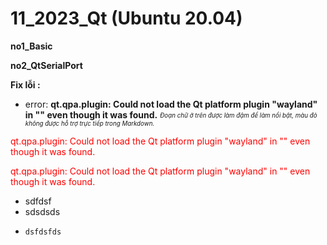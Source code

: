 # 11_2023_Qt (Ubuntu 20.04)

**no1_Basic**


**no2_QtSerialPort**


**Fix lỗi :**
- error: **qt.qpa.plugin: Could not load the Qt platform plugin "wayland" in "" even though it was found.**
<sub><sup>*Đoạn chữ ở trên được làm đậm để làm nổi bật, màu đỏ không được hỗ trợ trực tiếp trong Markdown.*</sup></sub>

<span style="color:red">qt.qpa.plugin: Could not load the Qt platform plugin "wayland" in "" even though it was found.</span>


<span style="color:red">qt.qpa.plugin: Could not load the Qt platform plugin "wayland" in "" even though it was found.</span>
- sdfdsf
-   sdsdsds
-     dsfdsfds
